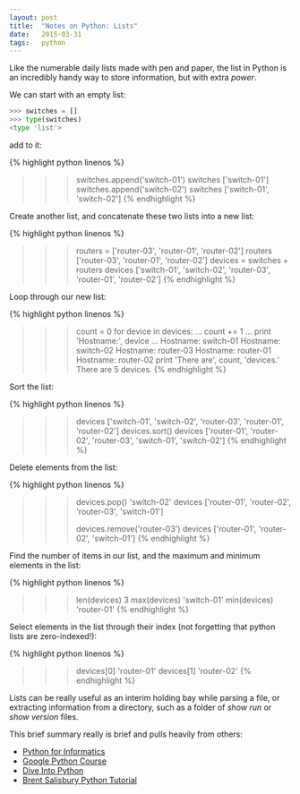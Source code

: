 ```yaml
---
layout: post
title:  "Notes on Python: Lists"
date:   2015-03-31
tags:   python
---
```

Like the numerable daily lists made with pen and paper, the list in Python is an incredibly handy way to store information, but with extra *power*.

<!--more-->

We can start with an empty list:

```python
>>> switches = []
>>> type(switches)
<type 'list'>
```

add to it:

{% highlight python linenos %}
>>> switches.append('switch-01')
>>> switches
['switch-01']
>>> switches.append('switch-02')
>>> switches
['switch-01', 'switch-02']
{% endhighlight %}

Create another list, and concatenate these two lists into a new list:

{% highlight python linenos %}
>>> routers = ['router-03', 'router-01', 'router-02']
>>> routers
['router-03', 'router-01', 'router-02']
>>> devices = switches + routers
>>> devices
['switch-01', 'switch-02', 'router-03', 'router-01', 'router-02']
{% endhighlight %}

Loop through our new list:

{% highlight python linenos %}
>>>count = 0
>>>for device in devices:
...		count += 1
...     print 'Hostname:', device
...
Hostname: switch-01
Hostname: switch-02
Hostname: router-03
Hostname: router-01
Hostname: router-02
>>>print 'There are', count, 'devices.'
There are 5 devices.
{% endhighlight %}

Sort the list:

{% highlight python linenos %}
>>> devices
['switch-01', 'switch-02', 'router-03', 'router-01', 'router-02']
>>> devices.sort()
>>> devices
['router-01', 'router-02', 'router-03', 'switch-01', 'switch-02']
{% endhighlight %}

Delete elements from the list:

{% highlight python linenos %}
>>> devices.pop()
'switch-02'
>>> devices
['router-01', 'router-02', 'router-03', 'switch-01']
>>>
>>> devices.remove('router-03')
>>> devices
['router-01', 'router-02', 'switch-01']
{% endhighlight %}

Find the number of items in our list, and the maximum and minimum elements in the list:

{% highlight python linenos %}
>>> len(devices)
3
>>> max(devices)
'switch-01'
>>> min(devices)
'router-01'
{% endhighlight %}

Select elements in the list through their index (not forgetting that python lists are zero-indexed!):

{% highlight python linenos %}
>>> devices[0]
'router-01'
>>> devices[1]
'router-02'
{% endhighlight %}

Lists can be really useful as an interim holding bay while parsing a file, or extracting information from a directory, such as a folder of *show run* or *show version* files.

This brief summary really is brief and pulls heavily from others:

- [Python for Informatics][pfi]
- [Google Python Course][gpc]
- [Dive Into Python][dip]
- [Brent Salisbury Python Tutorial][bspt]

[pfi]:  http://www.pythonlearn.com/html-009/book009.html
[gpc]:  https://developers.google.com/edu/python/lists
[dip]:  http://www.diveintopython.net/native_data_types/lists.html
[bspt]: http://networkstatic.net/python-tutorial-functions-and-passing-lists-and-dictionaries-with-simple-examples/
